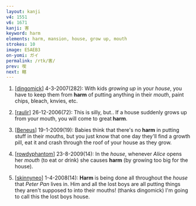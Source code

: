 ```yaml
---
layout: kanji
v4: 1551
v6: 1671
kanji: 害
keyword: harm
elements: harm, mansion, house, grow up, mouth
strokes: 10
image: E5AEB3
on-yomi: ガイ
permalink: /rtk/害/
prev: 喫
next: 轄
---
```


1) [<a href="http://kanji.koohii.com/profile/dingomick">dingomick</a>] 4-3-2007(282): With kids <em>growing up</em> in your <em>house</em>, you have to keep them from <strong>harm</strong> of putting anything in their <em>mouth</em>, paint chips, bleach, knvies, etc.

2) [<a href="http://kanji.koohii.com/profile/raulir">raulir</a>] 26-12-2006(72): This is silly, but.. If a house suddenly grows up from your mouth, you will come to great<strong> harm</strong>.

3) [<a href="http://kanji.koohii.com/profile/Beneus">Beneus</a>] 19-1-2009(19): Babies think that there&#039;s no<strong> harm</strong> in putting stuff in their mouths, but you just know that one day they&#039;ll find a growth pill, eat it and crash through the roof of your house as they grow.

4) [<a href="http://kanji.koohii.com/profile/rowdyphantom">rowdyphantom</a>] 23-8-2009(14): In the <em>house</em>, whenever <em>Alice</em> opens her <em>mouth</em> (to eat or drink) she causes <strong>harm</strong> (by growing too big for the house).

5) [<a href="http://kanji.koohii.com/profile/skinnyneo">skinnyneo</a>] 1-4-2008(14): <strong>Harm</strong> is being done all throughout the <em>house</em> that <em>Peter Pan</em> lives in. Him and all the lost boys are all putting things they aren&#039;t supposed to into their mouths! (thanks dingomick) I&#039;m going to call this the lost boys house.

